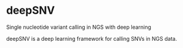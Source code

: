 # deepSNV
Single nucleotide variant calling in NGS with deep learning

deepSNV is a deep learning framework for calling SNVs in NGS data.  
